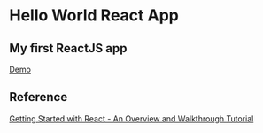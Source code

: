 # Hello World React App

## My first ReactJS app
[Demo](https://nogueira-lucas.github.io/Hello_World_React_App/)
## Reference
[Getting Started with React - An Overview and Walkthrough Tutorial](https://www.taniarascia.com/getting-started-with-react/)

